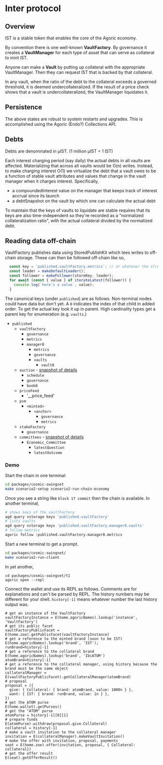# Inter protocol

## Overview

IST is a stable token that enables the core of the Agoric economy.

By convention there is one well-known **VaultFactory**. By governance it creates a **VaultManager** for each type of asset that can serve as collateral to mint IST.

Anyone can make a **Vault** by putting up collateral with the appropriate VaultManager. Then
they can request IST that is backed by that collateral.

In any vault, when the ratio of the debt to the collateral exceeds a governed threshold, it is
deemed undercollateralized. If the result of a price check shows that a vault is
undercollateralized, the VaultManager liquidates it.
## Persistence

The above states are robust to system restarts and upgrades. This is accomplished using the Agoric (Endo?) Collections API.

## Debts

Debts are denominated in µIST. (1 million µIST = 1 IST)

Each interest charging period (say daily) the actual debts in all vaults are affected. Materializing that across all vaults would be O(n) writes. Instead, to make charging interest O(1) we virtualize the debt that a vault owes to be a function of stable vault attributes and values that change in the vault manager when it charges interest. Specifically,
- a compoundedInterest value on the manager that keeps track of interest accrual since its launch
- a debtSnapshot on the vault by which one can calculate the actual debt

To maintain that the keys of vaults to liquidate are stable requires that its keys are also time-independent so they're recorded as a "normalized collateralization ratio", with the actual collateral divided by the normalized debt.

## Reading data off-chain

VaultFactory publishes data using StoredPublishKit which tees writes to off-chain storage. These can then be followed off-chain like so,
```js
  const key = `published.vaultFactory.metrics`; // or whatever the stream of interest is
  const leader = makeDefaultLeader();
  const follower = makeFollower(storeKey, leader);
  for await (const { value } of iterateLatest(follower)) {
    console.log(`here's a value`, value);
  }
```

The canonical keys (under `published`) are as follows. Non-terminal nodes could have data but don't yet. A `0` indicates the index of that child in added order. To get the actual key look it up in parent. High cardinality types get a parent key for enumeration (e.g. `vaults`.)
- `published`
    - `vaultFactory`
        - `governance`
        - `metrics`
        - `manager0`
            - `metrics`
            - `governance`
            - `vaults`
              - `vault0`
    - `auction` - [snapshot of details](./test/auction/snapshots/test-auctionContract.js.md)
        - `schedule`
        - `governance`
        - `book0`
    - `priceFeed`
      - '<inputBrand>_<outputBrand>_price_feed'
    - `psm`
      - `<minted>`
        - `<anchor>`
          - `governance`
          - `metrics`
    - `stakeFactory`
        - `governance`
    - `committees` - [snapshot of details](../governance/test/unitTests/snapshots/test-committee.js.md)
        - `Economic_Committee`
          - `latestQuestion`
          - `latestOutcome`

### Demo

Start the chain in one terminal:
```sh
cd packages/cosmic-swingset
make scenario2-setup scenario2-run-chain-economy
```
Once you see a string like `block 17 commit` then the chain is available. In another terminal,
```sh
# shows keys of the vaultFactory
agd query vstorage keys 'published.vaultFactory'
# lists vaults
agd query vstorage keys 'published.vaultFactory.manager0.vaults'
# follow metrics
agoric follow :published.vaultFactory.manager0.metrics
```

Start a new terminal to get a prompt.
```sh
cd packages/cosmic-swingset/
make scenario2-run-client
```

In yet another,
```
cd packages/cosmic-swingset/t1
agoric open --repl
```

Connect the wallet and use its REPL as follows. Comments are for explanations and can't be parsed by REPL. The history numbers may be different for your shell. `history[-1]` means whatever number the last history output was.
```
# get an instance of the VaultFactory
vaultFactoryInstance = E(home.agoricNames).lookup('instance', 'VaultFactory')
# get its public facet
vaultFactoryPublicFacet = E(home.zoe).getPublicFacet(vaultFactoryInstance)
# get a reference to the minted brand (soon to be IST)
E(home.agoricNames).lookup('brand', 'IST');
runBrand=history[-1]
# get a reference to the collateral brand
E(home.agoricNames).lookup('brand', 'IbcATOM')
atomBrand=history[-1]
# get a reference to the collateral manager, using history because the brand must be the same object
collateralManager = E(vaultFactoryPublicFacet).getCollateralManager(atomBrand)
# proposal
proposal = ({
  give: { Collateral: { brand: atomBrand, value: 1000n } },
  want: { IST: { brand: runBrand, value: 1n } },
})
# get the ATOM purse
E(home.wallet).getPurses()
# get the "ATOM" purse
atomPurse = history[-1][0][1]
# prepare funds
E(atomPurse).withdraw(proposal.give.Collateral)
collateral = history[-1]
# make a vault invitation to the collateral manager
invitation = E(collateralManager).makeVaultInvitation()
# make the offer with invitation, proposal, payments
seat = E(home.zoe).offer(invitation, proposal, { Collateral: collateral})
# get the offer result
E(seat).getOfferResult()
```
